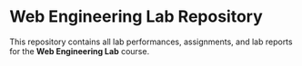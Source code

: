 # Web Engineering Lab Repository

This repository contains all lab performances, assignments, and lab reports for the **Web Engineering Lab** course.